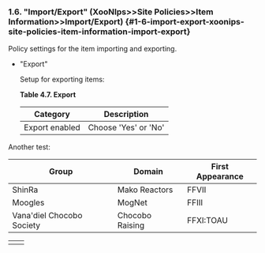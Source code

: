 ### 1.6. "Import\/Export" \(XooNIps&gt;&gt;Site Policies&gt;&gt;Item Information&gt;&gt;Import\/Export\) {#1-6-import-export-xoonips-site-policies-item-information-import-export}

Policy settings for the item importing and exporting.

* "Export"

  Setup for exporting items:

  **Table 4.7. Export**

  | Category | Description |
  | --- | --- |
  | Export enabled | Choose 'Yes' or 'No' |


Another test:

Group | Domain | First Appearance 
------------------------- | --------------- | ---------------- 
ShinRa | Mako Reactors | FFVII 
Moogles | MogNet | FFIII 
Vana'diel Chocobo Society | Chocobo Raising | FFXI:TOAU





|  |  |
| --- | --- |
|  |  |



